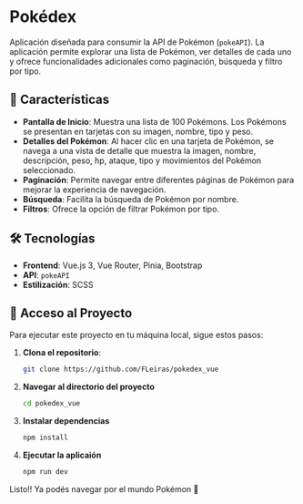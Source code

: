 # Pokédex

Aplicación diseñada para consumir la API de Pokémon (`pokeAPI`). La aplicación permite explorar una lista de Pokémon, ver detalles de cada uno y ofrece funcionalidades adicionales como paginación, búsqueda y filtro por tipo.

## 🌟 Características

- **Pantalla de Inicio**: Muestra una lista de 100 Pokémons. Los Pokémons se presentan en tarjetas con su imagen, nombre, tipo y peso.
- **Detalles del Pokémon**: Al hacer clic en una tarjeta de Pokémon, se navega a una vista de detalle que muestra la imagen, nombre, descripción, peso, hp, ataque, tipo y movimientos del Pokémon seleccionado.
- **Paginación**: Permite navegar entre diferentes páginas de Pokémon para mejorar la experiencia de navegación.
- **Búsqueda**: Facilita la búsqueda de Pokémon por nombre.
- **Filtros**: Ofrece la opción de filtrar Pokémon por tipo.

## 🛠️ Tecnologías

- **Frontend**: Vue.js 3, Vue Router, Pinia, Bootstrap
- **API**: `pokeAPI`
- **Estilización**: SCSS

## 🚀 Acceso al Proyecto

Para ejecutar este proyecto en tu máquina local, sigue estos pasos:

1. **Clona el repositorio**:

   ```bash
   git clone https://github.com/FLeiras/pokedex_vue
   ```

2. **Navegar al directorio del proyecto**
   ```sh
   cd pokedex_vue
   ```

3. **Instalar dependencias**
   ```sh
   npm install
   ```

4. **Ejecutar la aplicaión**
   ```sh
   npm run dev
   ```

Listo!! Ya podés navegar por el mundo Pokémon 👏 
